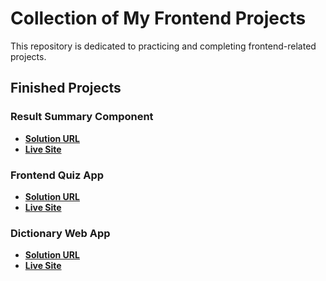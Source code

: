 # Collection of My Frontend Projects

This repository is dedicated to practicing and completing frontend-related projects.

## Finished Projects

### Result Summary Component
- **[Solution URL](https://github.com/nyiyezin/frontend-projects/tree/trunk/result-summary-component)**
- **[Live Site](https://nyz-result-summary-component.netlify.app/)**
### Frontend Quiz App
- **[Solution URL](https://github.com/nyiyezin/frontend-projects/tree/trunk/frontend-quiz-app)**
- **[Live Site](https://nyz-frontend-quiz-app.netlify.app/)**
### Dictionary Web App
- **[Solution URL](https://github.com/nyiyezin/frontend-projects/tree/trunk/dictionary-web-app)**
- **[Live Site](https://nyz-dictionary-web-app.netlify.app/)**
